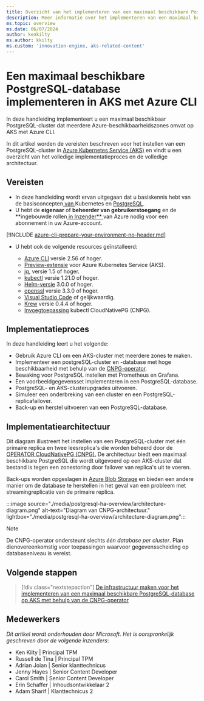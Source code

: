 ```yaml
---
title: Overzicht van het implementeren van een maximaal beschikbare PostgreSQL-database op AKS met Azure CLI
description: Meer informatie over het implementeren van een maximaal beschikbare PostgreSQL-database op AKS met behulp van de CloudNativePG-operator.
ms.topic: overview
ms.date: 06/07/2024
author: kenkilty
ms.author: kkilty
ms.custom: 'innovation-engine, aks-related-content'
---
```

# Een maximaal beschikbare PostgreSQL-database implementeren in AKS met Azure CLI

In deze handleiding implementeert u een maximaal beschikbaar PostgreSQL-cluster dat meerdere Azure-beschikbaarheidszones omvat op AKS met Azure CLI.

In dit artikel worden de vereisten beschreven voor het instellen van een PostgreSQL-cluster in [Azure Kubernetes Service (AKS)][what-is-aks] en vindt u een overzicht van het volledige implementatieproces en de volledige architectuur.

## Vereisten

* In deze handleiding wordt ervan uitgegaan dat u basiskennis hebt van de basisconcepten[ van ][core-kubernetes-concepts]Kubernetes en [PostgreSQL][postgresql].
* U hebt de **eigenaar** of **beheerder van gebruikerstoegang** en de **ingebouwde rollen[ in Inzender** ][azure-roles]van Azure nodig voor een abonnement in uw Azure-account.

[!INCLUDE [azure-cli-prepare-your-environment-no-header.md](~/reusable-content/azure-cli/azure-cli-prepare-your-environment-no-header.md)]

* U hebt ook de volgende resources geïnstalleerd:

  * [Azure CLI](/cli/azure/install-azure-cli) versie 2.56 of hoger.
  * [Preview-extensie][aks-preview] voor Azure Kubernetes Service (AKS).
  * [jq][jq], versie 1.5 of hoger.
  * [kubectl][install-kubectl] versie 1.21.0 of hoger.
  * [Helm-versie][install-helm] 3.0.0 of hoger.
  * [openssl][install-openssl] versie 3.3.0 of hoger.
  * [Visual Studio Code][install-vscode] of gelijkwaardig.
  * [Krew][install-krew] versie 0.4.4 of hoger.
  * [Invoegtoepassing][cnpg-plugin] kubectl CloudNativePG (CNPG).

## Implementatieproces

In deze handleiding leert u het volgende:

* Gebruik Azure CLI om een AKS-cluster met meerdere zones te maken.
* Implementeer een postgreSQL-cluster en -database met hoge beschikbaarheid met behulp van de [CNPG-operator][cnpg-plugin].
* Bewaking voor PostgreSQL instellen met Prometheus en Grafana.
* Een voorbeeldgegevensset implementeren in een PostgreSQL-database.
* PostgreSQL- en AKS-clusterupgrades uitvoeren.
* Simuleer een onderbreking van een cluster en een PostgreSQL-replicafailover.
* Back-up en herstel uitvoeren van een PostgreSQL-database.

## Implementatiearchitectuur

Dit diagram illustreert het instellen van een PostgreSQL-cluster met één primaire replica en twee leesreplica's die worden beheerd door de [OPERATOR CloudNativePG (CNPG).](https://cloudnative-pg.io/) De architectuur biedt een maximaal beschikbare PostgreSQL die wordt uitgevoerd op een AKS-cluster dat bestand is tegen een zonestoring door failover van replica's uit te voeren.

Back-ups worden opgeslagen in [Azure Blob Storage](/azure/storage/blobs/) en bieden een andere manier om de database te herstellen in het geval van een probleem met streamingreplicatie van de primaire replica.

:::image source="./media/postgresql-ha-overview/architecture-diagram.png" alt-text="Diagram van CNPG-architectuur." lightbox="./media/postgresql-ha-overview/architecture-diagram.png":::

> [!NOTE]
> De CNPG-operator ondersteunt slechts *één database per cluster*. Plan dienovereenkomstig voor toepassingen waarvoor gegevensscheiding op databaseniveau is vereist.

## Volgende stappen

> [!div class="nextstepaction"]
> [De infrastructuur maken voor het implementeren van een maximaal beschikbare PostgreSQL-database op AKS met behulp van de CNPG-operator][create-infrastructure]

## Medewerkers

*Dit artikel wordt onderhouden door Microsoft. Het is oorspronkelijk geschreven door de volgende inzenders*:

* Ken Kilty | Principal TPM
* Russell de Tina | Principal TPM
* Adrian Joian | Senior klanttechnicus
* Jenny Hayes | Senior Content Developer
* Carol Smith | Senior Content Developer
* Erin Schaffer | Inhoudsontwikkelaar 2
* Adam Sharif | Klanttechnicus 2

<!-- LINKS -->
[what-is-aks]: ./what-is-aks.md
[postgresql]: https://www.postgresql.org/
[core-kubernetes-concepts]: ./concepts-clusters-workloads.md
[azure-roles]: ../role-based-access-control/built-in-roles.md
[aks-preview]: ./draft.md#install-the-aks-preview-azure-cli-extension
[jq]: https://jqlang.github.io/jq/
[install-kubectl]: https://kubernetes.io/docs/tasks/tools/install-kubectl/
[install-helm]: https://helm.sh/docs/intro/install/
[install-openssl]: https://www.openssl.org/
[install-vscode]: https://code.visualstudio.com/Download
[install-krew]: https://krew.sigs.k8s.io/
[cnpg-plugin]: https://cloudnative-pg.io/documentation/current/kubectl-plugin/#using-krew
[create-infrastructure]: ./create-postgresql-ha.md
